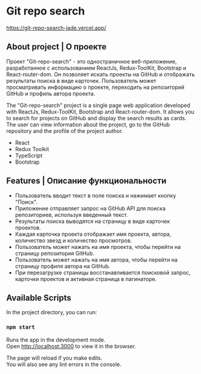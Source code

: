 # Git repo search

https://git-repo-search-jade.vercel.app/
## About project | О проекте

Проект "Git-repo-search" - это одностраничное веб-приложение, разработанное с использованием ReactJs, Redux-ToolKit, Bootstrap и React-router-dom. Он позволяет искать проекты на GitHub и отображать результаты поиска в виде карточек. Пользователь может просматривать информацию о проекте, переходить на репозиторий GitHub и профиль автора проекта.

The "Git-repo-search" project is a single page web application developed with ReactJs, Redux-ToolKit, Bootstrap and React-router-dom. It allows you to search for projects on GitHub and display the search results as cards. The user can view information about the project, go to the GitHub repository and the profile of the project author.

- React
- Redux Toolkit
- TypeScript
- Bootstrap

## Features | Описание функциональности

- Пользователь вводит текст в поле поиска и нажимает кнопку "Поиск".
- Приложение отправляет запрос на GitHub API для поиска репозиториев, используя введенный текст.
- Результаты поиска выводятся на страницу в виде карточек проектов.
- Каждая карточка проекта отображает имя проекта, автора, количество звезд и количество просмотров.
- Пользователь может нажать на имя проекта, чтобы перейти на страницу репозитория GitHub.
- Пользователь может нажать на имя автора, чтобы перейти на страницу профиля автора на GitHub.
- При перезагрузке страницы восстанавливается поисковой запрос, карточки проектов и активная страница в пагинаторе.

## Available Scripts

In the project directory, you can run:

### `npm start`

Runs the app in the development mode.\
Open [http://localhost:3000](http://localhost:3000) to view it in the browser.

The page will reload if you make edits.\
You will also see any lint errors in the console.
